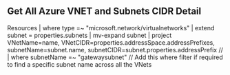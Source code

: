 ## Get All Azure VNET and Subnets CIDR Detail

Resources 
| where type =~ "microsoft.network/virtualnetworks" 
| extend subnet = properties.subnets 
| mv-expand subnet |
project VNetName=name, VNetCIDR=properties.addressSpace.addressPrefixes, subnetName=subnet.name, subnetCIDR=subnet.properties.addressPrefix
// | where subnetName =~ "gatewaysubnet" // Add this where filter if required to find a specific subnet name across all the VNets
